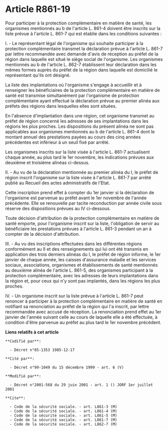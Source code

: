# Article R861-19

Pour participer à la protection complémentaire en matière de santé, les organismes mentionnés au b de l'article L. 861-4
doivent être inscrits sur la liste prévue à l'article L. 861-7 qui est établie dans les conditions suivantes :

I. - Le représentant légal de l'organisme qui souhaite participer à la protection complémentaire transmet la déclaration
prévue à l'article L. 861-7 par lettre recommandée avec demande d'avis de réception au préfet de la région dans laquelle est
situé le siège social de l'organisme. Les organismes mentionnés au  b de l'article L. 862-7 établissent leur déclaration dans
les mêmes formes auprès du préfet de la région dans laquelle est domicilié le représentant qu'ils ont désigné.

La liste des implantations où l'organisme s'engage à accueillir et à renseigner les bénéficiaires de la protection
complémentaire en matière de santé est transmise simultanément par l'organisme de protection complémentaire ayant effectué la
déclaration prévue au premier alinéa aux préfets des régions dans lesquelles elles sont situées.

En l'absence d'implantation dans une région, cet organisme transmet au préfet de région concerné les adresses de ses
implantations dans les régions les plus proches. Les dispositions du présent alinéa ne sont pas applicables aux organismes
mentionnés au b de l'article L.  861-4 dont le montant annuel des prestations payées au cours des cinq années précédentes est
inférieur à un seuil fixé par arrêté.

Les organismes inscrits sur la liste visée à l'article L. 861-7 actualisent chaque année, au plus tard le 1er novembre, les
indications prévues aux deuxième et troisième alinéas ci-dessus.

II. - Au vu de la déclaration mentionnée au premier alinéa du I, le préfet de région inscrit l'organisme sur la liste visée à
l'article L. 861-7 par arrêté publié au Recueil des actes administratifs de l'Etat.

Cette inscription prend effet à compter du 1er janvier si la déclaration de l'organisme est parvenue au préfet avant le 1er
novembre de l'année précédente. Elle se renouvelle par tacite reconduction par année civile sous réserve des dispositions
prévues au IV ci-dessous.

Toute décision d'attribution de la protection complémentaire en matière de santé emporte, pour l'organisme inscrit sur la
liste, l'obligation de servir au bénéficiaire les prestations prévues à l'article L. 861-3 pendant un an à compter de la
décision d'attribution.

III. - Au vu des inscriptions effectuées dans les différentes régions conformément au II et des renseignements qui lui ont
été transmis en application des trois derniers alinéas du I, le préfet de région informe, le 1er janvier de chaque année, les
caisses d'assurance maladie et les services sociaux, associations, organismes et établissements de santé mentionnés au
deuxième alinéa de l'article L. 861-5, des organismes participant à la protection complémentaire, avec les adresses de leurs
implantations dans la région et, pour ceux qui n'y sont pas implantés, dans les régions les plus proches.

IV. - Un organisme inscrit sur la liste prévue à l'article L. 861-7 peut renoncer à participer à la protection complémentaire
en matière de santé en notifiant sa renonciation au préfet de la région qui l'a inscrit, par lettre recommandée avec accusé
de réception. La renonciation prend effet au 1er janvier de l'année suivant celle au cours de laquelle elle a été effectuée,
à condition d'être parvenue au préfet au plus tard le 1er novembre précédent.

**Liens relatifs à cet article**

	**Codifié par**:

	  - Décret n°85-1353 1985-12-17

	**Cité par**:

	  - Décret n°99-1049 du 15 décembre 1999 - art. 6 (V)

	**Modifié par**:

	  - Décret n°2001-568 du 29 juin 2001 - art. 1 () JORF 1er juillet 2001

	**Cite**:

	  - Code de la sécurité sociale. - art. L861-3 (M)
	  - Code de la sécurité sociale. - art. L861-4 (M)
	  - Code de la sécurité sociale. - art. L861-5 (M)
	  - Code de la sécurité sociale. - art. L861-7 (M)
	  - Code de la sécurité sociale. - art. L862-7 (M)

